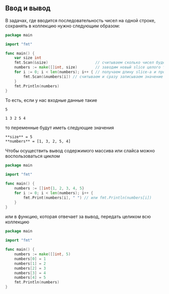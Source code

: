 ## Ввод и вывод

В задачах, где вводится последовательность чисел на одной строке, сохранять в коллекцию нужно следующим образом:

```go
package main

import "fmt"

func main() {
    var size int
    fmt.Scan(&size)                     // считываем сколько чисел будем вводить с клавиатуры
    numbers := make([]int, size)        // заводим новый slice целого типа размерностью кол-ва чисел, которые будем вводить с клавиатуры
    for i := 0; i < len(numbers); i++ { // получаем длину slice-а и проходим по нему циклом
        fmt.Scan(&numbers[i]) // считываем и сразу записываем значение в i-ый индекс slice-а
    }
    fmt.Println(numbers)
}
```

То есть, если у нас входные данные такие

```
5 

1 3 2 5 4 
```

то переменные будут иметь следующие значения

```
**size** = 5
**numbers** = [1, 3, 2, 5, 4]
```

 

Чтобы осуществить вывод содержимого массива или слайса можно воспользоваться циклом

```go
package main

import "fmt"

func main() {
    numbers := []int{1, 2, 3, 4, 5}
    for i := 0; i < len(numbers); i++ {
        fmt.Print(numbers[i], " ") // или fmt.Println(numbers[i])
    }
}
```

или в функцию, которая отвечает за вывод, передать целиком всю коллекцию

```go
package main

import "fmt"

func main() {
    numbers := make([]int, 5)
    numbers[0] = 1
    numbers[1] = 2
    numbers[2] = 3
    numbers[3] = 4
    numbers[4] = 5
    fmt.Println(numbers)
}
```